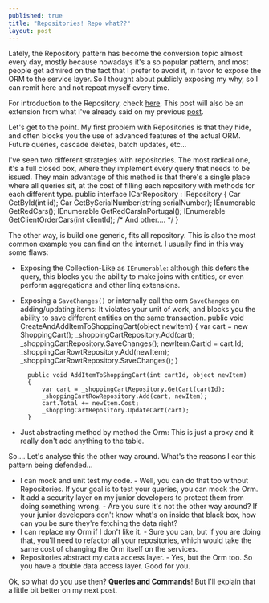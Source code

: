 ```yaml
---
published: true
title: "Repositories! Repo what??"
layout: post
---
```


Lately, the Repository pattern has become the conversion topic almost every day, mostly because nowadays it's a so popular pattern, and most people get admired on the fact that I prefer to avoid it, in favor to expose the ORM to the service layer.
So I thought about publicly exposing my why, so I can remit here and not repeat myself every time.

For introduction to the Repository, check [here](http://martinfowler.com/eaaCatalog/repository.html).
This post will also be an extension from what I've already said on my previous [post](http://www.kspace.pt/posts/n-tier-applications-back-then-and-now/).


Let's get to the point. My first problem with Repositories is that they hide, and often blocks you the use of advanced features of the actual ORM. Future queries, cascade deletes, batch updates, etc...

I've seen two different strategies with repositories. The most radical one, it's a full closed box, where they implement every query that needs to be issued. They main advantage of this method is that there's a single place where all queries sit, at the cost of filling each repository with methods for each different type.
    public interface ICarRepository : IRepository
    {
        Car GetById(int id);
        Car GetBySerialNumber(string serialNumber);
        IEnumerable<Car> GetRedCars();
        IEnumerable<Car> GetRedCarsInPortugal();
        IEnumerable<Car> GetClientOrderCars(int clientId);
        /* And other....  */
    }

The other way, is build one generic, fits all repository. This is also the most common example you can find on the internet. I usually find in this way some flaws:
* Exposing the Collection-Like as `IEnumerable`: although this defers the query, this blocks you the ability to make joins with entities, or even perform aggregations and other linq extensions.
* Exposing a `SaveChanges()` or internally call the orm `SaveChanges` on adding/updating items: It violates your unit of work, and blocks you the ability to save different entities on the same transaction.
        public void CreateAndAddItemToShoppingCart(object newItem)
        {
            var cart = new ShoppingCart();
            _shoppingCartRepository.Add(cart);
            _shoppingCartRepository.SaveChanges();
            newItem.CartId = cart.Id;
            _shoppingCarRowtRepository.Add(newItem);
            _shoppingCarRowtRepository.SaveChanges();
        }
        
        public void AddItemToShoppingCart(int cartId, object newItem)
        {
            var cart = _shoppingCartRepository.GetCart(cartId);
            _shoppingCartRowRepository.Add(cart, newItem);
            cart.Total += newItem.Cost;
            _shoppingCartRepository.UpdateCart(cart);
        }
* Just abstracting method by method the Orm: This is just a proxy and it really don't add anything to the table.


So.... Let's analyse this the other way around. What's the reasons I ear this pattern being defended...

* I can mock and unit test my code. - Well, you can do that too without Repositories. If your goal is to test your queries, you can mock the Orm.
* It add a security layer on my junior developers to protect them from doing something wrong. - Are you sure it's not the other way around? If your junior developers don't know what's on inside that black box, how can you be sure they're fetching the data right?
* I can replace my Orm if I don't like it. - Sure you can, but if you are doing that, you'll need to refactor all your repositories, which would take the same cost of changing the Orm itself on the services.
* Repositories abstract my data access layer. - Yes, but the Orm too. So you have a double data access layer. Good for you.



Ok, so what do you use then? **Queries and Commands**!
But I'll explain that a little bit better on my next post.